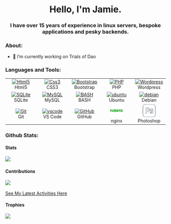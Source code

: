 <h1 align="center">Hello, I'm Jamie.</h1>
<h3 align="center">I have over 15 years of experience in linux servers, bespoke applications and pesky backends.</h3>
<h3 align="left">About:</h3>

- 🔭 I’m currently working on Trials of Dao

<h3 align="left">Languages and Tools:</h3>
<table>
  <tr>
    <td align="center" width="96">
      <a href="#html5">
        <img src="https://seeklogo.com/images/H/html5-without-wordmark-color-logo-14D252D878-seeklogo.com.png" width="48" height="48" alt="Html5" />
      </a>
      <br>Html5
    </td>
    <td align="center" width="96">
      <a href="#css3">
        <img src="https://upload.wikimedia.org/wikipedia/commons/thumb/6/62/CSS3_logo.svg/48px-CSS3_logo.svg.png" width="48" height="48" alt="Css3" />
      </a>
      <br>CSS3
    </td>
    <td align="center" width="96">
      <a href="#bootstrap">
        <img src="https://cdn.worldvectorlogo.com/logos/bootstrap-4.svg" width="48" height="48" alt="Bootstrap" />
      </a>
      <br>Bootstrap
    </td>
    <td align="center" width="96">
      <a href="#php" >
        <img src="https://i.ibb.co/LzmYpDX/146-1466902-php-logo-png-transparent-php-logo-png-png-removebg-preview.png" width="48" height="48" alt="PHP" />
      </a>
      <br>PHP
    </td>
      <td align="center" width="96">
      <a href="#wordpress">
        <img src="https://seeklogo.com/images/W/wordpress-icon-logo-45667D3313-seeklogo.com.png" width="48" height="48" alt="Wordpress" />
      </a>
      <br>Wordpress
    </td>
  </tr>
  <tr>
    <td align="center" width="96">
      <a href="#sqlite">
        <img src="https://upload.wikimedia.org/wikipedia/commons/thumb/9/97/Sqlite-square-icon.svg/2048px-Sqlite-square-icon.svg.png" width="48" height="48" alt="SQLite" />
      </a>
      <br>SQLite
    </td>
      <td align="center" width="96">
      <a href="#mysql">
        <img src="https://www.logo.wine/a/logo/MySQL/MySQL-Logo.wine.svg" width="48" height="48" alt="MySQL" />
      </a>
      <br>MySQL
    </td>
    <td align="center" width="96">
      <a href="#bash">
        <img src="https://seeklogo.com/images/B/bash-logo-BF4F6893D9-seeklogo.com.png" width="48" height="48" alt="BASH" />
      </a>
      <br>BASH
    </td>
    <td align="center" width="96">
      <a href="#ubuntu" >
        <img src="https://seeklogo.com/images/U/ubuntu-logo-8FDEC6A07B-seeklogo.com.png" width="48" height="48" alt="ubuntu" />
      </a>
      <br>Ubuntu
    </td>
    <td align="center" width="96">
      <a href="#debian" >
        <img src="https://seeklogo.com/images/D/debian-logo-C136FDAF9E-seeklogo.com.png" width="48" height="48" alt="debian" />
      </a>
      <br>Debian
    </td>
  </tr>
  <tr>
    <td align="center" width="96">
      <a href="#git" >
        <img src="https://upload.wikimedia.org/wikipedia/commons/thumb/3/3f/Git_icon.svg/1200px-Git_icon.svg.png" width="48" height="48" alt="Git" />
      </a>
      <br>Git
    </td>
    <td align="center"  width="96">
      <a href="#vscode">
        <img src="https://upload.wikimedia.org/wikipedia/commons/9/9a/Visual_Studio_Code_1.35_icon.svg" width="48" height="48" alt="vscode" />
      </a>
      <br>VS Code
    </td>
    <td align="center" width="96">
      <a href="#github" >
        <img src="https://seeklogo.com/images/G/github-logo-5F384D0265-seeklogo.com.png" width="48" height="48" alt="GitHub" />
      </a>
      <br>GitHub
    </td>
    <td align="center" width="96">
      <a href="#nginx">
        <img src="https://raw.githubusercontent.com/devicons/devicon/master/icons/nginx/nginx-original.svg" alt="nginx" width="40" height="40"/>
      </a>
      <br>nginx
    </td>
    <td align="center" width="96">
      <a href="#nginx" >
        <img src="https://raw.githubusercontent.com/devicons/devicon/master/icons/photoshop/photoshop-line.svg" alt="photoshop" width="40" height="40"/>
      </a>
      <br>Photoshop
    </td>
  </tr>
</table>

<h3 align="left">Github Stats:</h3>
<h4 align="left">Stats</h4>
<img src="https://github-readme-stats.vercel.app/api?username=ScentedSkunk&count_private=true&show_icons=true&theme=tokyonight" /> 

<h4 align="left">Contributions</h4>
<img src="https://github-readme-activity-graph.vercel.app/graph?username=ScentedSkunk&theme=redical&no-frame=true"/>


<a href="https://gitstalk.netlify.app/ScentedSkunk/" target="_blank"> See My Latest Activities Here</a>

<h4 align="left">Trophies</h4>
<img width=900 src="https://github-profile-trophy.vercel.app/?username=ScentedSkunk&column=7&theme=tokyonight&no-frame=true"/>
